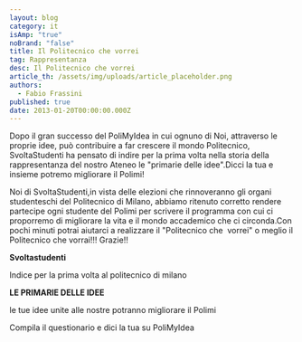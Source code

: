 ```yaml
---
layout: blog
category: it
isAmp: "true"
noBrand: "false"
title: Il Politecnico che vorrei
tag: Rappresentanza
desc: Il Politecnico che vorrei
article_th: /assets/img/uploads/article_placeholder.png
authors:
  - Fabio Frassini
published: true
date: 2013-01-20T00:00:00.000Z
---
```


Dopo il gran successo del PoliMyIdea in cui ognuno di Noi, attraverso le proprie idee, può contribuire a far crescere il mondo Politecnico, SvoltaStudenti ha pensato di indire per la prima volta nella storia della rappresentanza del nostro Ateneo le "primarie delle idee".Dicci la tua e insieme potremo migliorare il Polimi!  

Noi di SvoltaStudenti,in vista delle elezioni che rinnoveranno gli organi studenteschi del Politecnico di Milano, abbiamo ritenuto corretto rendere partecipe ogni studente del Polimi per scrivere il programma con cui ci proporremo di migliorare la vita e il mondo accademico che ci circonda.Con pochi minuti potrai aiutarci a realizzare il "Politecnico che  vorrei" o meglio il Politecnico che vorrai!!! Grazie!!

**Svoltastudenti**

Indice per la prima volta al politecnico di milano

**LE PRIMARIE DELLE IDEE**

le tue idee unite alle nostre potranno migliorare il Polimi

Compila il questionario e dici la tua su PoliMyIdea
